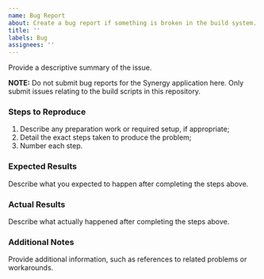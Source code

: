 ```yaml
---
name: Bug Report
about: Create a bug report if something is broken in the build system.
title: ''
labels: Bug
assignees: ''
---
```


Provide a descriptive summary of the issue.

**NOTE:** Do not submit bug reports for the Synergy application here. Only submit issues relating to the build scripts in this repository.

### Steps to Reproduce

1. Describe any preparation work or required setup, if appropriate;
2. Detail the exact steps taken to produce the problem;
3. Number each step.

### Expected Results

Describe what you expected to happen after completing the steps above.

### Actual Results

Describe what actually happened after completing the steps above.

### Additional Notes

Provide additional information, such as references to related problems or workarounds.
